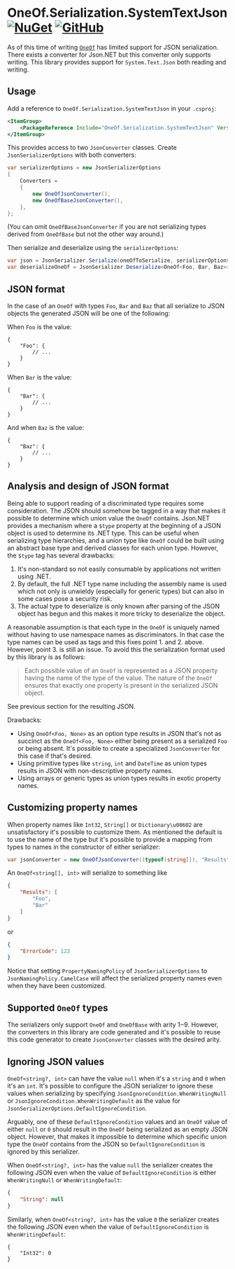 ﻿# OneOf.Serialization.SystemTextJson [![NuGet](https://img.shields.io/nuget/v/OneOf.Serialization.SystemTextJson?logo=nuget)](https://www.nuget.org/packages/OneOf.Serialization.SystemTextJson/) [![GitHub](https://img.shields.io/github/license/Liversage/OneOf.Serialization.SystemTextJson)](LICENSE)

As of this time of writing [`OneOf`](https://github.com/mcintyre321/OneOf) has limited support for JSON serialization. There exists a converter for Json.NET but this converter only supports writing. This library provides support for `System.Text.Json` both reading and writing.

## Usage

Add a reference to `OneOf.Serialization.SystemTextJson` in your `.csproj`:

```xml
<ItemGroup>
    <PackageReference Include="OneOf.Serialization.SystemTextJson" Version="1.1.1"/>
</ItemGroup>
```

This provides access to two `JsonConverter` classes. Create `JsonSerializerOptions` with both converters:

```csharp
var serializerOptions = new JsonSerializerOptions
{
    Converters =
    {
        new OneOfJsonConverter(),
        new OneOfBaseJsonConverter(),
    },
};
```

(You can omit `OneOfBaseJsonConverter` if you are not serializing types derived from `OneOfBase` but not the other way around.)

Then serialize and deserialize using the `serializerOptions`:

```csharp
var json = JsonSerializer.Serialize(oneOfToSerialize, serializerOptions);
var deserializeOneOf = JsonSerializer.Deserialize<OneOf<Foo, Bar, Baz>>(json, serializerOptions);
```

## JSON format

In the case of an `OneOf` with types `Foo`, `Bar` and `Baz` that all serialize to JSON objects the generated JSON will be one of the following:

When `Foo` is the value:

```jsonc
{
    "Foo": {
        // ...
    }
}
```

When `Bar` is the value:

```jsonc
{
    "Bar": {
        // ...
    }
}
```

And when `Baz` is the value:

```jsonc
{
    "Baz": {
        // ...
    }
}
```

## Analysis and design of JSON format

Being able to support reading of a discriminated type requires some consideration. The JSON should somehow be tagged in a way that makes it possible to determine which union value the `OneOf` contains. Json.NET provides a mechanism where a `$type` property at the beginning of a JSON object is used to determine its .NET type. This can be useful when serializing type hierarchies, and a union type like `OneOf` could be built using an abstract base type and derived classes for each union type. However, the `$type` tag has several drawbacks:

1. It's non-standard so not easily consumable by applications not written using .NET.
2. By default, the full .NET type name including the assembly name is used which not only is unwieldy (especially for generic types) but can also in some cases pose a security risk.
3. The actual type to deserialize is only known after parsing of the JSON object has begun and this makes it more tricky to deserialize the object.

A reasonable assumption is that each type in the `OneOf` is uniquely named without having to use namespace names as discriminators. In that case the type names can be used as tags and this fixes point 1. and 2. above. However, point 3. is still an issue. To avoid this the serialization format used by this library is as follows:

> Each possible value of an `OneOf` is represented as a JSON property having the name of the type of the value. The nature of the `OneOf` ensures that exactly one property is present in the serialized JSON object. 
 
See previous section for the resulting JSON.

Drawbacks:

- Using `OneOf<Foo, None>` as an option type results in JSON that's not as succinct as the `OneOf<Foo, None>` either being present as a serialized `Foo` or being absent. It's possible to create a specialized `JsonConverter` for this case if that's desired. 
- Using primitive types like `string`, `int` and `DateTime` as union types results in JSON with non-descriptive property names.
- Using arrays or generic types as union types results in exotic property names.

## Customizing property names

When property names like `Int32`, `String[]` or `Dictionary\u00602` are unsatisfactory it's possible to customize them. As mentioned the default is to use the name of the type but it's possible to provide a mapping from types to names in the constructor of either serializer:

```csharp
var jsonConverter = new OneOfJsonConverter((typeof(string[]), "Results"), (typeof(int), "ErrorCode"));
```

An `OneOf<string[], int>` will serialize to something like

```json
{
    "Results": [
        "Foo",
        "Bar"
    ]
}
```

or

```json
{
    "ErrorCode": 123
}
```

Notice that setting `PropertyNamingPolicy` of `JsonSerializerOptions` to `JsonNamingPolicy.CamelCase` will affect the serialized property names even when they have been customized. 

## Supported `OneOf` types

The serializers only support `OneOf` and `OneOfBase` with arity 1‒9. However, the converters in this library are code generated and it's possible to reuse this code generator to create `JsonConverter` classes with the desired arity.

## Ignoring JSON values

`OneOf<string?, int>` can have the value `null` when it's a `string` and `0` when it's an `int`. It's possible to configure the JSON serializer to ignore these values when serializing by specifying `JsonIgnoreCondition.WhenWritingNull` or `JsonIgnoreCondition.WhenWritingDefault` as the value for `JsonSerializerOptions.DefaultIgnoreCondition`.

Arguably, one of these `DefaultIgnoreCondition` values and an `OneOf` value of either `null` or `0` should result in the `OneOf` being serialized as an empty JSON object. However, that makes it impossible to determine which specific union type the `OneOf` contains from the JSON so `DefaultIgnoreCondition` is ignored by this serializer.

When `OneOf<string?, int>` has the value `null` the serializer creates the following JSON even when the value of `DefaultIgnoreCondition` is either `WhenWritingNull` or `WhenWritingDefault`:

```json
{
    "String": null
}
```

Similarly, when `OneOf<string?, int>` has the value `0` the serializer creates the following JSON even when the value of `DefaultIgnoreCondition` is `WhenWritingDefault`:

```
{
    "Int32": 0
}
```